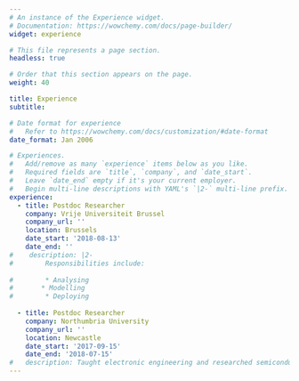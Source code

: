 ```yaml
---
# An instance of the Experience widget.
# Documentation: https://wowchemy.com/docs/page-builder/
widget: experience

# This file represents a page section.
headless: true

# Order that this section appears on the page.
weight: 40

title: Experience
subtitle:

# Date format for experience
#   Refer to https://wowchemy.com/docs/customization/#date-format
date_format: Jan 2006

# Experiences.
#   Add/remove as many `experience` items below as you like.
#   Required fields are `title`, `company`, and `date_start`.
#   Leave `date_end` empty if it's your current employer.
#   Begin multi-line descriptions with YAML's `|2-` multi-line prefix.
experience:
  - title: Postdoc Researcher
    company: Vrije Universiteit Brussel
    company_url: ''
    location: Brussels 
    date_start: '2018-08-13'
    date_end: ''
#    description: |2-
#        Responsibilities include:
        
#        * Analysing
#       * Modelling
#        * Deploying
        
  - title: Postdoc Researcher
    company: Northumbria University
    company_url: ''
    location: Newcastle
    date_start: '2017-09-15'
    date_end: '2018-07-15'
#   description: Taught electronic engineering and researched semiconductor physics.
---
```

